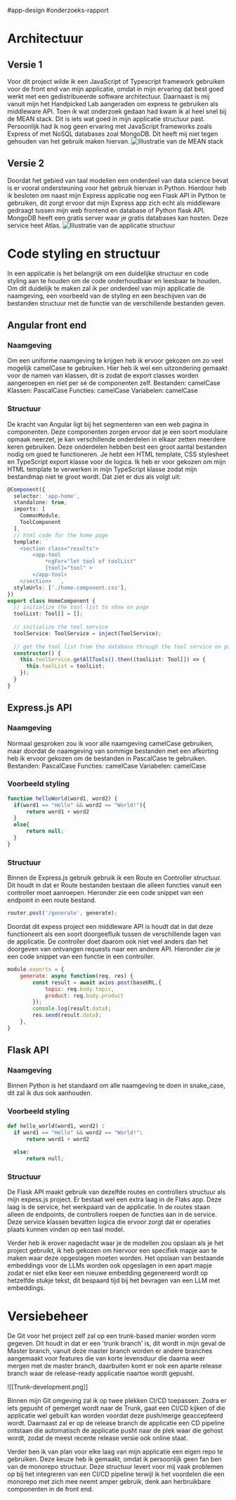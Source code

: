 #app-design   #onderzoeks-rapport 
# Architectuur
## Versie 1
Voor dit project wilde ik een JavaScript of Typescript framework gebruiken voor de front end van mijn applicatie, omdat in mijn ervaring dat best goed werkt met een gedistribueerde software architectuur. Daarnaast is mij vanuit mijn het Handpicked Lab aangeraden om express te gebruiken als middleware API. Toen ik wat onderzoek gedaan had kwam ik al heel snel bij de MEAN stack. Dit is iets wat goed in mijn applicatie structuur past. Persoonlijk had ik nog geen ervaring met JavaScript frameworks zoals Express of met NoSQL databases zoal MongoDB. Dit heeft mij niet tegen gehouden van het gebruik maken hiervan.
![Illustratie van de MEAN stack](Mean-stack.png)


## Versie 2
Doordat het gebied van taal modellen een onderdeel van data science bevat is er vooral ondersteuning voor het gebruik hiervan in Python. Hierdoor heb ik besloten om naast mijn Express applicatie nog een Flask API in Python te gebruiken, dit zorgt ervoor dat mijn Express app zich echt als middleware gedraagt tussen mijn web frontend en database of Python flask API. MongoDB heeft een gratis server waar je gratis databases kan hosten. Deze service heet Atlas.
![Illustratie van de applicatie structuur](ArchitectuurV2.png)

# Code styling en structuur
In een applicatie is het belangrijk om een duidelijke structuur en code styling aan te houden om de code onderhoudbaar en leesbaar te houden. Om dit duidelijk te maken zal ik per onderdeel van mijn applicatie de naamgeving, een voorbeeld van de styling en een beschijven van de bestanden structuur met de functie van de verschillende bestanden geven.
## Angular front end
### Naamgeving
Om een uniforme naamgeving te krijgen heb ik ervoor gekozen om zo veel mogelijk camelCase te gebruiken. Hier heb ik wel een uitzondering gemaakt voor de namen van klassen, dit is zodat de export classes worden aangeroepen en niet per sé de componenten zelf.
Bestanden: camelCase
Klassen: PascalCase
Functies: camelCase
Variabelen: camelCase
### Structuur
De kracht van Angular ligt bij het segmenteren van een web pagina in componenten. Deze componenten zorgen ervoor dat je een soort modulaire opmaak neerzet, je kan verschillende onderdelen in elkaar zetten meerdere keren gebruiken. Deze onderdelen hebben best een groot aantal bestanden nodig om goed te functioneren. Je hebt een HTML template, CSS stylesheet en TypeScript export klasse voor de logica. Ik heb er voor gekozen om mijn HTML template te verwerken in mijn TypeScript klasse zodat mijn bestandmap niet te groot wordt. Dat ziet er dus als volgt uit:
```ts
@Component({  
  selector: 'app-home',  
  standalone: true,  
  imports: [  
    CommonModule,  
    ToolComponent  
  ],  
  // html code for the home page  
  template: `  
    <section class="results">      
	    <app-tool        
		    *ngFor="let tool of toolList"  
	        [tool]="tool" >      
	    </app-tool>    
	</section>  `,  
  styleUrls: ['./home.component.css'],  
})  
export class HomeComponent {  
  // initialize the tool list to show on page  
  toolList: Tool[] = [];  
  
  // initialize the tool service  
  toolService: ToolService = inject(ToolService);  
  
  // get the tool list from the database through the tool service on page load  
  constructor() {  
    this.toolService.getAllTools().then((toolList: Tool[]) => {  
      this.toolList = toolList;  
    });  
  }  
}
```

## Express.js API
### Naamgeving
Normaal gesproken zou ik voor alle naamgeving camelCase gebruiken, maar doordat de naamgeving van sommige bestanden met een afkorting heb ik ervoor gekozen om de bestanden in PascalCase te gebruiken.
Bestanden: PascalCase
Functies: camelCase
Variabelen: camelCase
### Voorbeeld styling
```js
function helloWorld(word1, word2) {  
  if(word1 == "Hello" && word2 == "World!"){
	  return word1 + word2
  }
  else{
	  return null;
  }  
}
```
### Structuur
Binnen de Express.js gebruik gebruik ik een Route en Controller structuur. Dit houdt in dat er Route bestanden bestaan die alleen functies vanuit een controller moet aanroepen. Hieronder zie een code snippet van een endpoint in een route bestand.
```js
router.post('/generate', generate);
```

Doordat dit expess project een middleware API is houdt dat in dat deze functioneert als een soort doorgeefluik tussen de verschillende lagen van de applicatie. De controller doet daarom ook niet veel anders dan het doorgeven van ontvangen requests naar een andere API. Hieronder zie je een code snippet van een functie in een controller.
```js
module.exports = {  
    generate: async function(req, res) {  
        const result = await axios.post(baseURL,{  
            topic: req.body.topic,  
            product: req.body.product  
        });  
        console.log(result.data);  
        res.send(result.data);  
    },  
}
```


## Flask API
### Naamgeving
Binnen Python is het standaard om alle naamgeving te doen in snake_case, dit zal ik dus ook aanhouden.
### Voorbeeld styling
```python
def hello_world(word1, word2) :  
  if word1 == "Hello" && word2 == "World!":
	  return word1 + word2
 
  else:
	  return null;
```
### Structuur
De Flask API maakt gebruik van dezelfde routes en controllers structuur als mijn expess.js project. Er bestaat wel een extra laag in de Flaks app. Deze laag is de service, het werkpaard van de applicatie. In de routes staan alleen de endpoints, de controllers roepen de functies aan in de service. Deze service klassen bevatten logica die ervoor zorgt dat er operaties plaats kunnen vinden op een taal model. 

Verder heb ik erover nagedacht waar je de modellen zou opslaan als je het project gebruikt, ik heb gekozen om hiervoor een specifiek mapje aan te maken waar deze opgeslagen moeten worden. Het opslaan van bestaande embeddings voor de LLMs worden ook opgeslagen in een apart mapje zodat er niet elke keer een nieuwe embedding gegenereerd wordt op hetzelfde stukje tekst, dit bespaard tijd bij het bevragen van een LLM met embeddings.

# Versiebeheer
De Git voor het project zelf zal op een trunk-based manier worden vorm gegeven. Dit houdt in dat er een 'trunk branch' is, dit wordt in mijn geval de Master branch, vanuit deze master branch worden er andere branches aangemaakt voor features die van korte levensduur die daarna weer mergen met de master branch, daarbuiten komt er ook een aparte release branch waar de release-ready applicatie naartoe wordt gepusht. 

![[Trunk-development.png]]

Binnen mijn Git omgeving zal ik op twee plekken CI/CD toepassen. Zodra er iets gepusht of gemerget wordt naar de Trunk, gaat een CI/CD kijken of die applicatie wel gebuilt kan worden voordat deze push/merge geaccepteerd wordt. Daarnaast zal er op de release branch de applicatie een CD pipeline ontstaan die automatisch de applicatie pusht naar de plek waar die gehost wordt, zodat de meest recente release versie ook online staat.

Verder ben ik van plan voor elke laag van mijn applicatie een eigen repo te gebruiken. Deze keuze heb ik gemaakt, omdat ik persoonlijk geen fan ben van de monorepo structuur. Deze structuur levert voor mij vaak problemen op bij het integreren van een CI/CD pipeline terwijl ik het voordelen die een monorepo met zich mee neemt amper gebruik, denk aan herbruikbare componenten in de front end.
